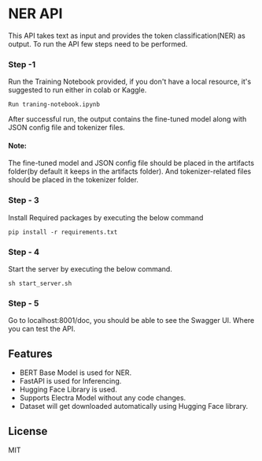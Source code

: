 # NER API
This API takes text as input and provides the token classification(NER) as output. To run the API few steps need to be performed.

### Step -1
Run the Training Notebook provided, if you don't have a local resource, it's suggested to run either in colab or Kaggle.

`Run traning-notebook.ipynb`

After successful run, the output contains the fine-tuned model along with JSON config file and tokenizer files.

#### Note:
 The fine-tuned model and JSON config file should be placed in the artifacts folder(by default it keeps in the artifacts folder). And tokenizer-related files should be placed in the tokenizer folder.

### Step - 3
Install Required packages by executing the below command

`pip install -r requirements.txt`

### Step - 4
Start the server by executing the below command.

`sh start_server.sh`

### Step - 5 
Go to localhost:8001/doc, you should be able to see the Swagger UI. Where you can test the API.

## Features
- BERT Base Model is used for NER.
- FastAPI is used for Inferencing.
- Hugging Face Library is used.
- Supports Electra Model without any code changes.
- Dataset will get downloaded automatically using Hugging Face library.


## License
MIT
